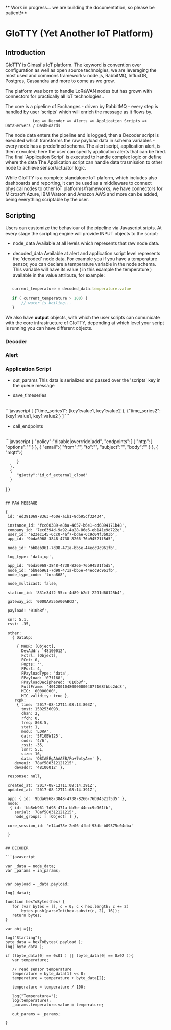 
** Work in progress... we are building the documentation, so please be patient!**

# GIoTTY  (Yet Another IoT Platform)
## Introduction
GIoTTY is Gimasi's IoT platform. The keyword is convention over configuration as well as open source technolgies, we are leveraging the most used and commons frameworks: node.js, RabbitMQ, InfluxDB, Postgres, Cassandra and more to come as we grow.<br/>

The platform was born to handle LoRaWAN nodes but has grown with connectors for practically all IoT technologies..<br/>

The core is a pipeline of Exchanges - driven by RabbitMQ - every step is handled by user 'scripts' which will enrich the message as it flows by.<br/>
	
				Log => Decoder => Alerts => Application Scripts => DataServers / DashBoards

The node data enters the pipeline and is logged, then a Decoder script is executed which transforms the raw payload data in schema variables - every node has a predefined schema. The alert script, application alert, is then executed; here the user can specify application alerts that can be fired. The final 'Application Script' is executed to handle complex logic or define where the data
The Application script can handle data trasmission to other node to achieve sensor/actuator logic.



While GIoTTY is a complete standalone IoT plaform, which includes also dashboards and reporting, it can be used as a middleware to connect physical nodes to other IoT platforms/frameworks, we have connectors for Microsoft Azure, IBM Watson and Amazon AWS and more can be added, being everything scriptable by the user. 


## Scripting
Users can customize the behaviour of the pipeline via Javascript sripts. At every stage the scripting engine will provide INPUT objects to the script:<br/>

 * node_data 
  Available at all levels which represents that raw node data.

 * decoded_data 
 Available at alert and application script level represents the 'decoded' node data. For example you if you have a temperature sensor, you can declare a temperature variable in the node schema. This variable will have its value ( in this example the temperature ) available in the value attribute, for example:
 ```javascript

	current_temperature = decoded_data.temperature.value

    if ( current_temperature > 100) {
    	// water is boiling...
    }

 ```


We also have <b>output</b> objects, with which the user scripts can comunicate with the core infrastructure of GIoTTY, depending at which level your script is running you can have different objects.

### Decoder
### Alert
### Application Script
* out_params
This data is serialized and passed over the 'scripts' key in the queue message


* save_timeseries

<br/>
 ```javascript
 [
  {"time_series1": {key1:value1, key1:value2 },
  {"time_series2": {key1:value1, key1:value2 }
 ]
 ```

* call_endpoints 

<br/>
 ```javascript
{  
   "policy":"disable|overrride|add",
   "endpoints":[  
      {  
         "http":{  
            "options":""
         }
      },
      {  
         "email":{  
            "from":"",
            "to":"",
            "subject":"",
            "body":""
         }
      },
      {  
         "mqtt":{  

         }
      },
      {  
         "giotty":"id_of_external_cloud"
      }
   ]
}

 ```

## RAW MESSAGE

{ 
  id: 'ed391069-8363-460e-a1b1-8db95cf32434',
  
  instance_id: 'fcc60389-e8ba-4657-b6e1-cd6894171b48',
  company_id: '7ec6394d-9a92-4a28-86e6-eb141e9d722e',
  user_id: 'e23ec145-6cc0-4af7-bdae-6c9c04f3b03b',
  app_id: '9bda6968-3848-4738-8266-76b94521f5d5',

  node_id: 'bb8eb961-7d98-471a-bb5e-44ecc9c961fb',
  
  log_type: 'data_up',
  
  app_id: '9bda6968-3848-4738-8266-76b94521f5d5',
  node_id: 'bb8eb961-7d98-471a-bb5e-44ecc9c961fb',
  node_type_code: 'lora868',
  
  node_multicast: false,
  
  station_id: '831e34f2-55cc-4d89-b2df-2291d60125b4',
  
  gateway_id: '0000AA555A00ABCD',
  
  payload: '010b8f',
  
  snr: 5.1,
  rssi: -35,
  
  other:
    { DataUp:
  
      { MHDR: [Object],
        DevAddr: '48100012',
        Fctrl: [Object],
        FCnt: 0,
        FOpts: '',
        FPort: 4,
        FPayloadType: 'data',
        FPayload: '07f168',
        FPayloadDeciphered: '010b8f',
        FullFrame: '40120010480000000407f168fbbc2dc8',
        MIC: '00000000',
        MIC_validity: true },
     rxpk:
      { time: '2017-08-12T11:08:13.803Z',
        tmst: 1502536093,
        chan: 2,
        rfch: 0,
        freq: 868.5,
        stat: 1,
        modu: 'LORA',
        datr: 'SF10BW125',
        codr: '4/6',
        rssi: -35,
        lsnr: 5.1,
        size: 16,
        data: 'QBIAEEgAAAAEB/Fo+7wtyA==' },
     deveui: '78af580312121215',
     devaddr: '48100012' },
  
  response: null,

  created_at: '2017-08-12T11:08:14.391Z',
  updated_at: '2017-08-12T11:08:14.391Z',
  
  app: { id: '9bda6968-3848-4738-8266-76b94521f5d5' },
  node:
   { id: 'bb8eb961-7d98-471a-bb5e-44ecc9c961fb',
     serial: '78af580312121215',
     node_groups: [ [Object] ] },

  core_session_id: 'e14ad78e-2e06-4fbd-93db-b09375c04dba' 

  }


## DECODER

```javascript

var _data = node_data;
var _params = in_params;


var payload = _data.payload;

log(_data);

function hexToBytes(hex) {
    for (var bytes = [], c = 0; c < hex.length; c += 2)
        bytes.push(parseInt(hex.substr(c, 2), 16));
    return bytes;
}

var obj ={};

log("Starting");
byte_data = hexToBytes( payload );
log( byte_data );

if ((byte_data[0] == 0x01 ) || (byte_data[0] == 0x02 )){
	var temperature;

	// read sensor temperature
	temperature = byte_data[1] << 8;
	temperature = temperature + byte_data[2];
					
    temperature = temperature / 100;
  
  	log("Temperature=");
    log(temperature);
  	_params.temperature.value = temperature;

	out_params = _params;
   	
}
```
